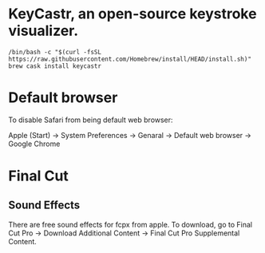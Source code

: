 # KeyCastr, an open-source keystroke visualizer.
```
/bin/bash -c "$(curl -fsSL https://raw.githubusercontent.com/Homebrew/install/HEAD/install.sh)"
brew cask install keycastr
```

# Default browser
To disable Safari from being default web browser:

Apple (Start) -> System Preferences -> Genaral -> Default web browser -> Google Chrome

# Final Cut
## Sound Effects
There are free sound effects for fcpx from apple. To download, go to Final Cut Pro -> Download Additional Content -> Final Cut Pro Supplemental Content.
